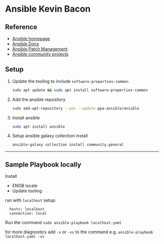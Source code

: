 # Ansible Kevin Bacon

## Reference

* [Ansible homepage](https://www.ansible.com/)
* [Ansible Docs](https://docs.ansible.com/ansible/latest/collections/ansible/)
* [Ansible Patch Management](https://youtu.be/VRoQLVHdNHE)
* [Ansible community projects](https://galaxy.ansible.com/docs/)

## Setup

1. Update the tooling to include `software-properties-common`

    ``` bash
    sudo apt update && sudo apt install software-properties-common
    ```

1. Add the ansible repository

    ``` bash
    sudo add-apt-repository --yes --update ppa:ansible/ansible
    ```

1. Install ansible

    ``` bash
    sudo apt install ansible
    ```

1. Setup ansible galaxy collection install

    ``` bash
    ansible-galaxy collection install community.general
    ```

---

## Sample Playbook locally

Install
 * ENGB locale
 * Update tooling


run with `localhost` setup:

``` ansible
  hosts: localhost
  connection: local
```


Run the command `sudo ansible-playbook localhost.yaml`

for more diagnostics add `-v` or `-vv` to the command e.g. `ansible-playbook localhost.yaml -vv`